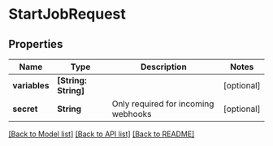 # StartJobRequest

## Properties

Name | Type | Description | Notes
------------ | ------------- | ------------- | -------------
**variables** | **[String: String]** |  | [optional] 
**secret** | **String** | Only required for incoming webhooks | [optional] 

[[Back to Model list]](../README.md#documentation-for-models) [[Back to API list]](../README.md#documentation-for-api-endpoints) [[Back to README]](../README.md)


